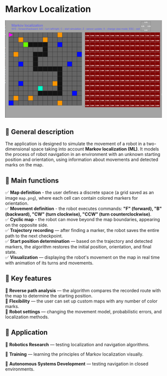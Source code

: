 # Markov Localization

![alt text](Assets/image.png)

## 🔹 **General description**

The application is designed to simulate the movement of a robot in a two-dimensional space taking into account **Markov localization (ML)**. It models the process of robot navigation in an environment with an unknown starting position and orientation, using information about movements and detected marks on the map.

## 🔹 **Main functions**

✅ **Map definition** - the user defines a discrete space (a grid saved as an image `map.png`), where each cell can contain colored markers for orientation.  
✅ **Movement definition** - the robot executes commands: **"F" (forward), "B" (backward), "CW" (turn clockwise), "CCW" (turn counterclockwise)**.  
✅ **Cyclic map** - the robot can move beyond the map boundaries, appearing on the opposite side.  
✅ **Trajectory recording** — after finding a marker, the robot saves the entire path to the next checkpoint.  
✅ **Start position determination** — based on the trajectory and detected markers, the algorithm restores the initial position, orientation, and final state.  
✅ **Visualization** — displaying the robot's movement on the map in real time with animation of its turns and movements.  


## 🔹 **Key features**

🔹 **Reverse path analysis** — the algorithm compares the recorded route with the map to determine the starting position.  
🔹 **Flexibility** — the user can set up custom maps with any number of color marks.  
🔹 **Robot settings** — changing the movement model, probabilistic errors, and localization methods.  


## 🔹 **Application**

📍 **Robotics Research** — testing localization and navigation algorithms.

📍 **Training** — learning the principles of Markov localization visually.

📍 **Autonomous Systems Development** — testing navigation in closed environments.
